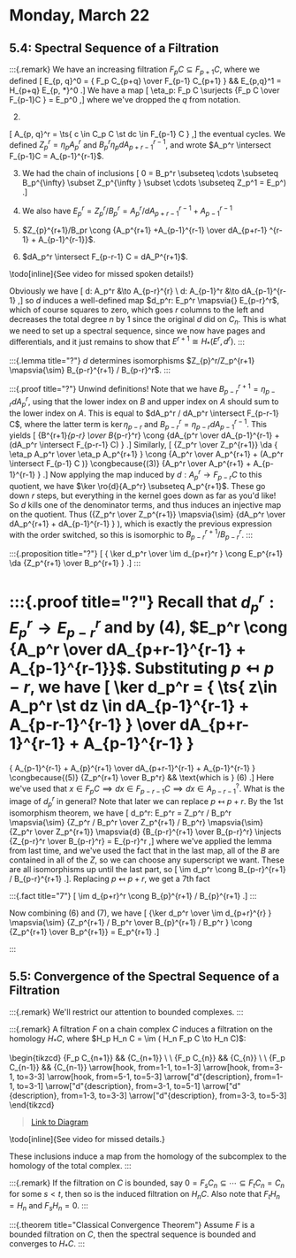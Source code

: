 # Monday, March 22

## 5.4: Spectral Sequence of a Filtration

:::{.remark}
We have an increasing filtration $F_p C \subseteq F_{p+1}C$, where we defined
\[
E_{p, q}^0 = { F_p C_{p+q} \over F_{p-1} C_{p+1} } &&
E_{p,q}^1 = H_{p+q} E_{p, *}^0
.\]
We have a map
\[
\eta_p: F_p C \surjects {F_p C \over F_{p-1}C } = E_p^0
,\]
where we've dropped the $q$ from notation.

2. 
\[
A_{p, q}^r = \ts{ c \in C_p C \st dc \in F_{p-1} C } 
,\]
the eventual cycles.
We defined $Z_p^r = \eta_p A_p^r$ and $B_p^r \eta_p dA_{p+r-1}^{r-1}$, and wrote $A_p^r \intersect F_{p-1}C = A_{p-1}^{r-1}$.

3. We had the chain of inclusions
\[
0 = B_p^r \subseteq \cdots \subseteq B_p^{\infty} \subset Z_p^{\infty } \subset \cdots \subseteq Z_p^1 = E_p^)
.\]

4. We also have $E_p^r = Z_p^r/B_p^r = A_p^r / dA_{p+r-1}^{r-1} + A_{p-1}^{r-1}$ 

5. $Z_{p}^{r+1}/B_pr \cong {A_p^{r+1} +A_{p-1}^{r-1} \over dA_{p+r-1} ^{r-1} + A_{p-1}^{r-1}}$.

6. $dA_p^r \intersect F_{p-r-1} C = dA_P^{r+1}$.

\todo[inline]{See video for missed spoken details!}

Obviously we have 
\[
d: A_p^r &\to A_{p-r}^{r} \\
d: A_{p-1}^r &\to dA_{p-1}^{r-1} 
,\]
so $d$ induces a well-defined map $d_p^r: E_p^r \mapsvia{} E_{p-r}^r$, which of course squares to zero, which goes $r$ columns to the left and decreases the total degree $n$ by 1 since the original $d$ did on $C_n$.
This is what we need to set up a spectral sequence, since we now have pages and differentials, and it just remains to show that $E^{r+1} \cong H_*(E^r, d^r)$.
:::

:::{.lemma title="?"}
$d$ determines isomorphisms $Z_{p}^r/Z_p^{r+1} \mapsvia{\sim} B_{p-r}^{r+1} / B_{p-r}^r$.
:::

:::{.proof title="?"}
Unwind definitions!
Note that we have $B_{p-r}^{r+1} = \eta_{p-r} dA_p^r$, using that the lower index on $B$ and upper index on $A$ should sum to the lower index on $A$.
This is equal to $dA_p^r / dA_p^r \intersect F_{p-r-1} C$, where the latter term is $\ker\eta_{p-r}$ and $B_{p-r}^r = \eta_{p-r} dA_{p-1}^{r-1}$.
This yields
\[
{B^{r+1}_{p-r} \over B_{p-r}^r} \cong {dA_{p^r \over dA_{p-1}^{r-1} + (dA_p^r \intersect F_{p-r-1} C) }
.\]
Similarly, 
\[
{Z_p^r \over Z_p^{r+1}} \da { \eta_p A_p^r \over \eta_p A_p^{r+1} } \cong {A_p^r \over A_p^{r+1} + (A_p^r \intersect F_{p-1} C )}
\congbecause{(3)} {A_p^r \over A_p^{r+1} + A_{p-1}^{r-1} }
.\]
Now applying the map induced by $d: A_p^r \to F_{p-r}C$ to this quotient, we have $\ker \ro{d}{A_p^r} \subseteq A_p^{r+1}$.
These go down $r$ steps, but everything in the kernel goes down as far as you'd like!
So $d$ kills one of the denominator terms, and thus induces an injective map on the quotient.
Thus \({Z_p^r \over Z_p^{r+1}} \mapsvia{\sim} {dA_p^r \over dA_p^{r+1} + dA_{p-1}^{r-1} } \), which is exactly the previous expression with the order switched, so this is isomorphic to $B_{p-r}^{r+1} / B_{p-r}^r$.
:::


:::{.proposition title="?"}
\[
{ \ker d_p^r \over \im d_{p+r}^r } \cong E_p^{r+1} \da {Z_p^{r+1} \over B_p^{r+1} }
.\]
:::

:::{.proof title="?"}
Recall that $d_p^r: E_p^r \to E_{p-r}^r$ and by (4), $E_p^r \cong {A_p^r \over dA_{p+r-1}^{r-1} + A_{p-1}^{r-1}}$.
Substituting $p \mapsfrom p-r$, we have
\[
\ker d_p^r = 
{
\ts{ z\in A_p^r \st dz \in dA_{p-1}^{r-1} + A_{p-r-1}^{r-1} } 
\over
dA_{p+r-1}^{r-1} + A_{p-1}^{r-1}
}
=
{
A_{p-1}^{r-1} + A_{p}^{r+1}
\over 
dA_{p+r-1}^{r-1} + A_{p-1}^{r-1}
}
\congbecause{(5)}
{Z_p^{r+1} \over B_p^r} && \text{which is } (6)
.\]
Here we've used that $x\in F_p C\implies dx \in F_{p-r-1} C \implies dx\in A^{?}_{p-r-1}$.
What is the image of $d_p^r$ in general?
Note that later we can replace $p\mapsfrom p+r$.
By the 1st isomorphism theorem, we have
\[
d_p^r: E_p^r = Z_p^r / B_p^r \mapsvia{\sim} {Z_p^r / B_p^r \over Z_p^{r+1} / B_p^r} \mapsvia{\sim} {Z_p^r \over Z_p^{r+1}} \mapsvia{d} 
{B_{p-r}^{r+1} \over B_{p-r}^r} \injects {Z_{p-r}^r \over B_{p-r}^r} = E_{p-r}^r
,\]
where we've applied the lemma from last time, and we've used the fact that in the last map, all of the $B$ are contained in all of the $Z$, so we can choose any superscript we want.
These are all isomorphisms up until the last part, so 
\[
\im d_p^r \cong B_{p-r}^{r+1} / B_{p-r}^{r+1}
.\].
Replacing $p\mapsfrom p+r$, we get a 7th fact


:::{.fact title="7"}
\[
\im d_{p+r}^r \cong B_{p}^{r+1} / B_{p}^{r+1}
.\]
:::

Now combining (6) and (7), we have 
\[
{\ker d_p^r \over \im d_{p+r}^{r} } \mapsvia{\sim} {Z_p^{r+1} / B_p^r \over B_{p}^{r+1} / B_p^r } \cong {Z_p^{r+1} \over B_p^{r+1}} = E_p^{r+1}
.\]

:::


## 5.5: Convergence of the Spectral Sequence of a Filtration

:::{.remark}
We'll restrict our attention to bounded complexes.
:::


:::{.remark}
A filtration $F$ on a chain complex $C$ induces a filtration on the homology $H_*C$,
where $H_p H_n C = \im ( H_n F_p C \to H_n C)$:

\begin{tikzcd}
	{F_p C_{n+1}} && {C_{n+1}} \\
	\\
	{F_p C_{n}} && {C_{n}} \\
	\\
	{F_p C_{n-1}} && {C_{n-1}}
	\arrow[hook, from=1-1, to=1-3]
	\arrow[hook, from=3-1, to=3-3]
	\arrow[hook, from=5-1, to=5-3]
	\arrow["d"{description}, from=1-1, to=3-1]
	\arrow["d"{description}, from=3-1, to=5-1]
	\arrow["d"{description}, from=1-3, to=3-3]
	\arrow["d"{description}, from=3-3, to=5-3]
\end{tikzcd}

> [Link to Diagram](https://q.uiver.app/?q=WzAsNixbMCwwLCJGX3AgQ197bisxfSJdLFsyLDAsIkNfe24rMX0iXSxbMiwyLCJDX3tufSJdLFsyLDQsIkNfe24tMX0iXSxbMCwyLCJGX3AgQ197bn0iXSxbMCw0LCJGX3AgQ197bi0xfSJdLFswLDEsIiIsMCx7InN0eWxlIjp7InRhaWwiOnsibmFtZSI6Imhvb2siLCJzaWRlIjoidG9wIn19fV0sWzQsMiwiIiwwLHsic3R5bGUiOnsidGFpbCI6eyJuYW1lIjoiaG9vayIsInNpZGUiOiJ0b3AifX19XSxbNSwzLCIiLDAseyJzdHlsZSI6eyJ0YWlsIjp7Im5hbWUiOiJob29rIiwic2lkZSI6InRvcCJ9fX1dLFswLDQsImQiLDFdLFs0LDUsImQiLDFdLFsxLDIsImQiLDFdLFsyLDMsImQiLDFdXQ==)

\todo[inline]{See video for missed details.}

These inclusions induce a map from the homology of the subcomplex to the homology of the total complex.
:::


:::{.remark}
If the filtration on $C$ is bounded, say $0 = F_s C_n \subseteq \cdots \subseteq F_t C_n = C_n$ for some $s<t$, then so is the induced filtration on $H_n C$.
Also note that $F_t H_n = H_n$ and $F_s H_n = 0$.
:::


:::{.theorem title="Classical Convergence Theorem"}
Assume $F$ is a bounded filtration on $C$, then the spectral sequence is bounded and converges to $H_*C$.
:::








